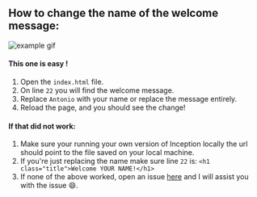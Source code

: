 ## How to change the name of the welcome message:

![example gif]("https://github.com/antonio-hickey/Inception/blob/main/assets/images/Doc%20Gifs/editName.gif?raw=true")

#### This one is easy !
1. Open the `index.html` file.
2. On line `22` you will find the welcome message.
3. Replace `Antonio` with your name or replace the message entirely.
4. Reload the page, and you should see the change!

#### If that did not work:
1. Make sure your running your own version of Inception locally
   the url should point to the file saved on your local machine.
2. If you're just replacing the name make sure line `22` is:
   `<h1 class="title">Welcome YOUR NAME!</h1>`
3. If none of the above worked, open an issue [here](https://github.com/antonio-hickey/Inception/issues/new)
   and I will assist you with the issue 😄.

